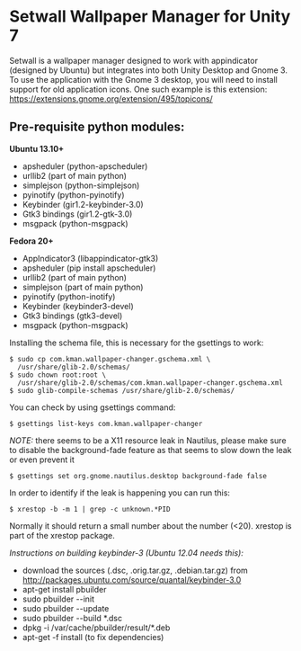 Setwall Wallpaper Manager for Unity 7
==============

Setwall is a wallpaper manager designed to work with appindicator (designed 
by Ubuntu) but integrates into both Unity Desktop and Gnome 3. To use the 
application with the Gnome 3 desktop, you will need to install support for 
old application icons. One such example is this extension: 
https://extensions.gnome.org/extension/495/topicons/

Pre-requisite python modules:
--------------

**Ubuntu 13.10+**
* apsheduler (python-apscheduler)
* urllib2 (part of main python)
* simplejson (python-simplejson)
* pyinotify (python-pyinotify)
* Keybinder (gir1.2-keybinder-3.0)
* Gtk3 bindings (gir1.2-gtk-3.0)
* msgpack (python-msgpack)

**Fedora 20+**
* AppIndicator3 (libappindicator-gtk3)
* apsheduler (pip install apscheduler)
* urllib2 (part of main python)
* simplejson (part of main python)
* pyinotify (python-inotify)
* Keybinder (keybinder3-devel)
* Gtk3 bindings (gtk3-devel)
* msgpack (python-msgpack)

Installing the schema file, this is necessary for the gsettings to work:

    $ sudo cp com.kman.wallpaper-changer.gschema.xml \
      /usr/share/glib-2.0/schemas/
    $ sudo chown root:root \
      /usr/share/glib-2.0/schemas/com.kman.wallpaper-changer.gschema.xml
    $ sudo glib-compile-schemas /usr/share/glib-2.0/schemas/

You can check by using gsettings command:

    $ gsettings list-keys com.kman.wallpaper-changer

*NOTE:* there seems to be a X11 resource leak in Nautilus,
please make sure to disable the background-fade feature
as that seems to slow down the leak or even prevent it

    $ gsettings set org.gnome.nautilus.desktop background-fade false

In order to identify if the leak is happening you can run this:

    $ xrestop -b -m 1 | grep -c unknown.*PID

Normally it should return a small number about the number (<20).
xrestop is part of the xrestop package.

*Instructions on building keybinder-3 (Ubuntu 12.04 needs this):*
* download the sources (.dsc, .orig.tar.gz, .debian.tar.gz) from
  http://packages.ubuntu.com/source/quantal/keybinder-3.0
* apt-get install pbuilder
* sudo pbuilder --init
* sudo pbuilder --update
* sudo pbuilder --build \*.dsc
* dpkg -i /var/cache/pbuilder/result/\*.deb
* apt-get -f install (to fix dependencies)
